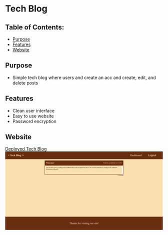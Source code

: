 # Tech Blog

## Table of Contents:

- [Purpose](#purpose)
- [Features](#features)
- [Website](#website)

## Purpose

- Simple tech blog where users and create an acc and create, edit, and delete posts

## Features

- Clean user interface
- Easy to use website
- Password encryption

## Website

[Deployed Tech Blog](https://thawing-ocean-05215.herokuapp.com/)
![Tech Blog](images/tech-blog.png)
